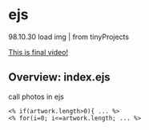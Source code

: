 # ejs
98.10.30  load img | from tinyProjects

[This is final video!](...)

## Overview: index.ejs
call photos in ejs
```
<% if(artwork.length>0){ ... %>
<% for(i=0; i<=artwork.length; ... %>
```
